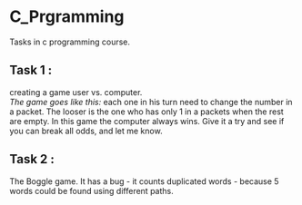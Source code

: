 # C_Prgramming

Tasks in c programming course. 

Task 1 :
---
creating a game user vs. computer.  
*The game goes like this:* each one in his turn need to change the number in a packet.
The looser is the one who has only 1 in a packets when the rest are empty.
In this game the computer always wins. 
Give it a try and see if you can break all odds, and let me know.

Task 2 :
---
The Boggle game.
It has a bug - it counts duplicated words - because 5 words could be found using different paths.
